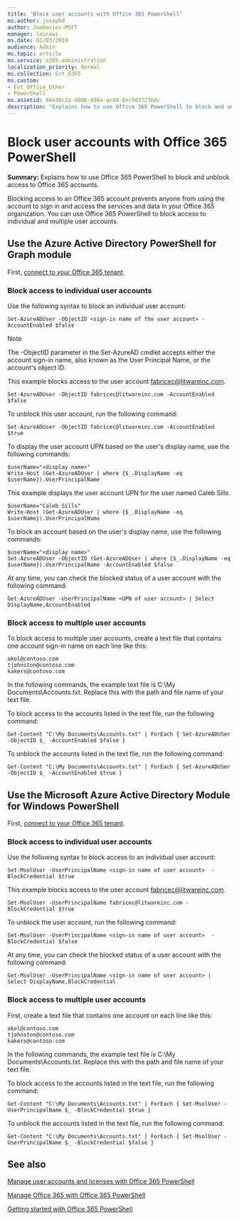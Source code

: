 ```yaml
---
title: "Block user accounts with Office 365 PowerShell"
ms.author: josephd
author: JoeDavies-MSFT
manager: laurawi
ms.date: 01/03/2019
audience: Admin
ms.topic: article
ms.service: o365-administration
localization_priority: Normal
ms.collection: Ent_O365
ms.custom: 
- Ent_Office_Other
- PowerShell
ms.assetid: 04e58c2a-400b-496a-acd4-8ec5d37236dc
description: "Explains how to use Office 365 PowerShell to block and unblock access to Office 365 accounts."
---
```


# Block user accounts with Office 365 PowerShell

**Summary:**  Explains how to use Office 365 PowerShell to block and unblock access to Office 365 accounts.
  
Blocking access to an Office 365 account prevents anyone from using the account to sign in and access the services and data in your Office 365 organization. You can use Office 365 PowerShell to block access to individual and multiple user accounts.

## Use the Azure Active Directory PowerShell for Graph module

First, [connect to your Office 365 tenant](connect-to-office-365-powershell.md#connect-with-the-azure-active-directory-powershell-for-graph-module).
 
### Block access to individual user accounts

Use the following syntax to block an individual user account:
  
```
Set-​AzureADUser -ObjectID <sign-in name of the user account> -AccountEnabled $false
```

> [!NOTE]
> The -ObjectID parameter in the Set-AzureAD cmdlet accepts either the account sign-in name, also known as the User Principal Name, or the account's object ID. 
  
This example blocks access to the user account fabricec@litwareinc.com.
  
```
Set-​AzureADUser -ObjectID fabricec@litwareinc.com -AccountEnabled $false
```

To unblock this user account, run the following command:
  
```
Set-​AzureADUser -ObjectID fabricec@litwareinc.com -AccountEnabled $true
```

To display the user account UPN based on the user's display name, use the following commands:
  
```
$userName="<display name>"
Write-Host (Get-AzureADUser | where {$_.DisplayName -eq $userName}).UserPrincipalName

```

This example displays the user account UPN for the user named Caleb Sills.
  
```
$userName="Caleb Sills"
Write-Host (Get-AzureADUser | where {$_.DisplayName -eq $userName}).UserPrincipalName
```

To block an account based on the user's display name, use the following commands:
  
```
$userName="<display name>"
Set-AzureADUser -ObjectID (Get-AzureADUser | where {$_.DisplayName -eq $userName}).UserPrincipalName -AccountEnabled $false

```

At any time, you can check the blocked status of a user account with the following command:
  
```
Get-AzureADUser -UserPrincipalName <UPN of user account> | Select DisplayName,AccountEnabled
```

### Block access to multiple user accounts

To block access to multiple user accounts, create a text file that contains one account sign-in name on each line like this:
    
  ```
akol@contoso.com
tjohnston@contoso.com
kakers@contoso.com
  ```

In the following commands, the example text file is C:\My Documents\Accounts.txt. Replace this with the path and file name of your text file.
  
To block access to the accounts listed in the text file, run the following command:
    
```
Get-Content "C:\My Documents\Accounts.txt" | ForEach { Set-​AzureADUSer -ObjectID $_ -AccountEnabled $false }
```

To unblock the accounts listed in the text file, run the following command:
    
```
Get-Content "C:\My Documents\Accounts.txt" | ForEach { Set-​AzureADUSer -ObjectID $_ -AccountEnabled $true }
```

## Use the Microsoft Azure Active Directory Module for Windows PowerShell

First, [connect to your Office 365 tenant](connect-to-office-365-powershell.md#connect-with-the-microsoft-azure-active-directory-module-for-windows-powershell).

    
### Block access to individual user accounts

Use the following syntax to block access to an individual user account:
  
```
Set-MsolUser -UserPrincipalName <sign-in name of user account>  -BlockCredential $true
```

This example blocks access to the user account fabricec@litwareinc.com.
  
```
Set-MsolUser -UserPrincipalName fabricec@litwareinc.com -BlockCredential $true
```

To unblock the user account, run the following command:
  
```
Set-MsolUser -UserPrincipalName <sign-in name of user account>  -BlockCredential $false
```

At any time, you can check the blocked status of a user account with the following command:
  
```
Get-MsolUser -UserPrincipalName <sign-in name of user account> | Select DisplayName,BlockCredential
```

### Block access to multiple user accounts

First, create a text file that contains one account on each line like this:
    
  ```
akol@contoso.com
tjohnston@contoso.com
kakers@contoso.com
  ```
In the following commands, the example text file is C:\My Documents\Accounts.txt. Replace this with the path and file name of your text file.
    
To block access to the accounts listed in the text file, run the following command:
    
  ```
  Get-Content "C:\My Documents\Accounts.txt" | ForEach { Set-MsolUser -UserPrincipalName $_ -BlockCredential $true }
  ```
To unblock the accounts listed in the text file, run the following command:
    
  ```
  Get-Content "C:\My Documents\Accounts.txt" | ForEach { Set-MsolUser -UserPrincipalName $_ -BlockCredential $false }
  ```

## See also

[Manage user accounts and licenses with Office 365 PowerShell](manage-user-accounts-and-licenses-with-office-365-powershell.md)
  
[Manage Office 365 with Office 365 PowerShell](manage-office-365-with-office-365-powershell.md)
  
[Getting started with Office 365 PowerShell](getting-started-with-office-365-powershell.md)
